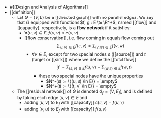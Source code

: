 - #[[Design and Analysis of Algorithms]]
- [[definition]]
	- Let $G = (V, E)$ be a [[directed graph]] with no parallel edges. We say that $G$ equipped with functions $f, g : E \to \R^+$, named [[flow]] and [[capacity]] respectively, is a **flow network** if it satisfies:
		- $\forall (u, v) \in E, f(u, v) \le c(u, v)$
		- [[flow conservation]], i.e. flow coming in equals flow coming out
		  $$\sum_{(u, v) \in E} f(u, v) = \sum_{(v, w)\in E} f(v, w)$$
			- $\forall v \in E$, except for two special nodes $s$ ([[source]]) and $t$ (target or [[sink]]) where we define the [[total flow]]
			  $$|f| = \sum_{(s, v) \in E} f(s,v) = \sum_{(w, t) \in E} f(w,t)$$
				- these two special nodes have the unique properties
					- $N^-(s) := \{(u, s) \in E\} = \empty$
					- $N^+(t) := \{(t, v) \in E\} = \empty$
	- The [[residual network]] of $G$ is denoted $G_f = (V, E_f)$, and is defined by taking each edge $(u, v) \in E$ and
		- adding $(u, v)$ to $E_f$ with [[capacity]] $c(u, v) - f(u, v)$
		- adding $(v, u)$ to $E_f$ with [[capacity]] $f(u, v)$